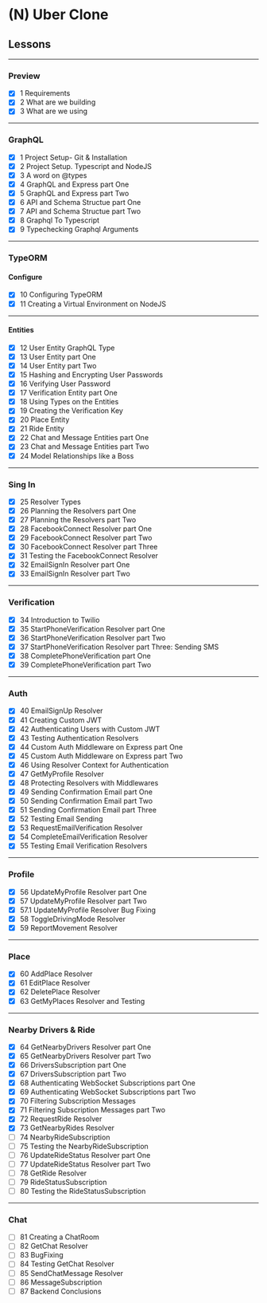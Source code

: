 # (N) Uber Clone

## Lessons

---

### Preview

- [x] 1 Requirements
- [x] 2 What are we building
- [x] 3 What are we using

---

### GraphQL

- [x] 1 Project Setup- Git & Installation
- [x] 2 Project Setup. Typescript and NodeJS
- [x] 3 A word on @types
- [x] 4 GraphQL and Express part One 
- [x] 5 GraphQL and Express part Two 
- [x] 6 API and Schema Structue part One 
- [x] 7 API and Schema Structue part Two 
- [x] 8 Graphql To Typescript 
- [x] 9 Typechecking Graphql Arguments 

---

### TypeORM

#### Configure

- [x] 10 Configuring TypeORM 
- [x] 11 Creating a Virtual Environment on NodeJS

---

#### Entities

- [x] 12 User Entity GraphQL Type 
- [x] 13 User Entity part One 
- [x] 14 User Entity part Two 
- [x] 15 Hashing and Encrypting User Passwords 
- [x] 16 Verifying User Password 
- [x] 17 Verification Entity part One 
- [x] 18 Using Types on the Entities 
- [x] 19 Creating the Verification Key 
- [x] 20 Place Entity 
- [x] 21 Ride Entity 
- [x] 22 Chat and Message Entities part One
- [x] 23 Chat and Message Entities part Two 
- [x] 24 Model Relationships like a Boss 

---

### Sing In

- [x] 25 Resolver Types 
- [x] 26 Planning the Resolvers part One 
- [x] 27 Planning the Resolvers part Two 
- [x] 28 FacebookConnect Resolver part One
- [x] 29 FacebookConnect Resolver part Two
- [x] 30 FacebookConnect Resolver part Three 
- [x] 31 Testing the FacebookConnect Resolver 
- [x] 32 EmailSignIn Resolver part One 
- [x] 33 EmailSignIn Resolver part Two 

---

### Verification

- [x] 34 Introduction to Twilio 
- [x] 35 StartPhoneVerification Resolver part One 
- [x] 36 StartPhoneVerification Resolver part Two 
- [x] 37 StartPhoneVerification Resolver part Three: Sending SMS 
- [x] 38 CompletePhoneVerification part One 
- [x] 39 CompletePhoneVerification part Two 

---

### Auth

- [x] 40 EmailSignUp Resolver
- [x] 41 Creating Custom JWT 
- [x] 42 Authenticating Users with Custom JWT 
- [x] 43 Testing Authentication Resolvers 
- [x] 44 Custom Auth Middleware on Express part One 
- [x] 45 Custom Auth Middleware on Express part Two 
- [x] 46 Using Resolver Context for Authentication 
- [x] 47 GetMyProfile Resolver 
- [x] 48 Protecting Resolvers with Middlewares 
- [x] 49 Sending Confirmation Email part One
- [x] 50 Sending Confirmation Email part Two 
- [x] 51 Sending Confirmation Email part Three
- [x] 52 Testing Email Sending 
- [x] 53 RequestEmailVerification Resolver 
- [x] 54 CompleteEmailVerification Resolver
- [x] 55 Testing Email Verification Resolvers 

---

### Profile

- [x] 56 UpdateMyProfile Resolver part One 
- [x] 57 UpdateMyProfile Resolver part Two
- [x] 57.1 UpdateMyProfile Resolver Bug Fixing 
- [x] 58 ToggleDrivingMode Resolver 
- [x] 59 ReportMovement Resolver 

---

### Place

- [x] 60 AddPlace Resolver 
- [x] 61 EditPlace Resolver 
- [x] 62 DeletePlace Resolver 
- [x] 63 GetMyPlaces Resolver and Testing 

---

### Nearby Drivers & Ride

- [x] 64 GetNearbyDrivers Resolver part One 
- [x] 65 GetNearbyDrivers Resolver part Two 
- [x] 66 DriversSubscription part One 
- [x] 67 DriversSubscription part Two 
- [x] 68 Authenticating WebSocket Subscriptions part One
- [x] 69 Authenticating WebSocket Subscriptions part Two 
- [x] 70 Filtering Subscription Messages 
- [X] 71 Filtering Subscription Messages part Two
- [x] 72 RequestRide Resolver 
- [x] 73 GetNearbyRides Resolver 
- [ ] 74 NearbyRideSubscription
- [ ] 75 Testing the NearbyRideSubscription 
- [ ] 76 UpdateRideStatus Resolver part One 
- [ ] 77 UpdateRideStatus Resolver part Two 
- [ ] 78 GetRide Resolver 
- [ ] 79 RideStatusSubscription 
- [ ] 80 Testing the RideStatusSubscription 

---

### Chat

- [ ] 81 Creating a ChatRoom 
- [ ] 82 GetChat Resolver 
- [ ] 83 BugFixing 
- [ ] 84 Testing GetChat Resolver
- [ ] 85 SendChatMessage Resolver 
- [ ] 86 MessageSubscription 
- [ ] 87 Backend Conclusions    